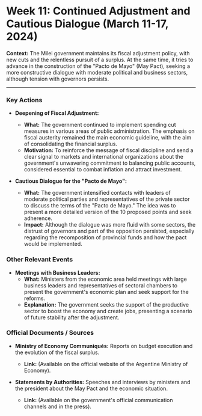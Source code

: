 # Week 11: Continued Adjustment and Cautious Dialogue (March 11-17, 2024)

**Context:** The Milei government maintains its fiscal adjustment policy, with new cuts and the relentless pursuit of a surplus. At the same time, it tries to advance in the construction of the "Pacto de Mayo" (May Pact), seeking a more constructive dialogue with moderate political and business sectors, although tension with governors persists.

---

### Key Actions

*   **Deepening of Fiscal Adjustment:**
    *   **What:** The government continued to implement spending cut measures in various areas of public administration. The emphasis on fiscal austerity remained the main economic guideline, with the aim of consolidating the financial surplus.
    *   **Motivation:** To reinforce the message of fiscal discipline and send a clear signal to markets and international organizations about the government's unwavering commitment to balancing public accounts, considered essential to combat inflation and attract investment.

*   **Cautious Dialogue for the "Pacto de Mayo":**
    *   **What:** The government intensified contacts with leaders of moderate political parties and representatives of the private sector to discuss the terms of the "Pacto de Mayo." The idea was to present a more detailed version of the 10 proposed points and seek adherence.
    *   **Impact:** Although the dialogue was more fluid with some sectors, the distrust of governors and part of the opposition persisted, especially regarding the recomposition of provincial funds and how the pact would be implemented.

### Other Relevant Events

*   **Meetings with Business Leaders:**
    *   **What:** Ministers from the economic area held meetings with large business leaders and representatives of sectoral chambers to present the government's economic plan and seek support for the reforms.
    *   **Explanation:** The government seeks the support of the productive sector to boost the economy and create jobs, presenting a scenario of future stability after the adjustment.

### Official Documents / Sources

*   **Ministry of Economy Communiqués:** Reports on budget execution and the evolution of the fiscal surplus.
    *   **Link:** (Available on the official website of the Argentine Ministry of Economy).

*   **Statements by Authorities:** Speeches and interviews by ministers and the president about the May Pact and the economic situation.
    *   **Link:** (Available on the government's official communication channels and in the press).
